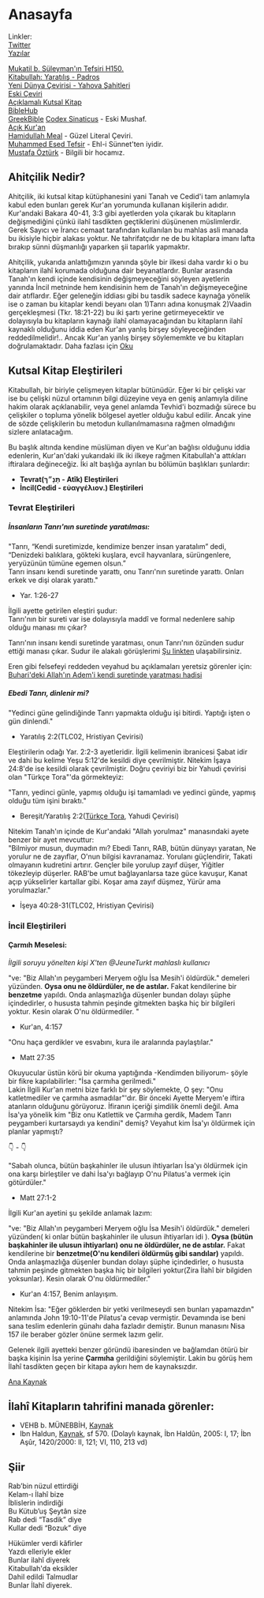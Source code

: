 # **Anasayfa**

Linkler:  
[Twitter](https://x.com/padrosum)  
[Yazılar](https://padrosum.github.io/yazılar/index.html)  


[Mukatil b. Süleyman'ın Tefsiri H150.](https://archive.org/details/MukatilTefsiriKebir/Mukatil%20-Tefsiri%20Kebir%201/)  
[Kitabullah: Yaratılış - Padros](https://padrosum.github.io/yaratilis/)  
[Yeni Dünya Çevirisi - Yahova Şahitleri](https://www.jw.org/tr/kutuphane/kutsal-kitap/bi12/kitaplar/)  
[Eski Çeviri](https://www.presbiteryen.org/kkeski.html)  
[Açıklamalı Kutsal Kitap](https://kutsalkitap.info.tr)  
[BibleHub](https://biblehub.com)  
[GreekBible](https://www.greekbible.com)
[Codex Sinaticus](https://codexsinaiticus.org/en/) - Eski Mushaf.  
[Açık Kur'an](https://acikkuran.com)  
[Hamidullah Meal](https://archive.org/details/aziz-kuran-ceviri-ve-aciklama-muhammed-hamidullah-metinsiz/page/n1/mode/2up) - Güzel Literal Çeviri.  
[Muhammed Esed Tefsir](https://kuran.gen.tr/fatiha-suresi-turkce-muhammed-esed-kuran-tefsiri?x=s_main&y=s_middle&kid=31&sid=1) - Ehl-i Sünnet'ten iyidir.  
[Mustafa Öztürk](https://www.kitapyurdu.com/kitap/kurani-kerim-meali-anlam-ve-yorum-merkezli-ceviri-buyuk-boy/354952.html?srsltid=AfmBOoqpMNRgx1SslL-3aJIt5e4UYVhsRDPJZy9fGJeqf2zCvfYvZwDW) - Bilgili bir hocamız.  

## Ahitçilik Nedir?

Ahitçilik, iki kutsal kitap kütüphanesini yani Tanah ve Cedid'i tam anlamıyla kabul eden bunları gerek Kur'an yorumunda kullanan kişilerin adıdır. Kur'andaki Bakara 40-41, 3:3 gibi ayetlerden yola çıkarak bu kitapların değişmediğini çünkü ilahî tasdikten geçtiklerini düşünenen müslimlerdir. Gerek Sayıcı ve İrancı cemaat tarafından kullanılan bu mahlas asli manada bu ikisiyle hiçbir alakası yoktur. Ne tahrifatçıdır ne de bu kitaplara imanı lafta bırakıp sünni düşmanlığı yaparken şii taparlık yapmaktır. 

Ahitçilik, yukarıda anlattığımızın yanında şöyle bir ilkesi daha vardır ki o bu kitapların ilahî korumada olduğuna dair beyanatlardır. Bunlar arasında Tanah'ın kendi içinde kendisinin değişmeyeceğini söyleyen ayetlerin yanında İncil metninde hem kendisinin hem de Tanah'ın değişmeyeceğine dair atıflardır. Eğer geleneğin iddiası gibi bu tasdik sadece kaynağa yönelik ise o zaman bu kitaplar kendi beyanı olan 1)Tanrı adına konuşmak 2)Vaadin gerçekleşmesi (Tkr. 18:21-22) bu iki şartı yerine getirmeyecektir ve dolayısıyla bu kitapların kaynağı ilahî olamayacağından bu kitapların ilahî kaynaklı olduğunu iddia eden Kur'an yanlış birşey söyleyeceğinden reddedilmelidir!.. Ancak Kur'an yanlış birşey söylememkte ve bu kitapları doğrulamaktadır.  Daha fazlası için [Oku](https://padrosum.github.io/Musaddik.html)
 



## Kutsal Kitap Eleştirileri

Kitabullah, bir biriyle çelişmeyen kitaplar bütünüdür. Eğer ki bir çelişki var ise bu çelişki nüzul ortamının bilgi düzeyine veya en geniş anlamıyla diline hakim olarak açıklanabilir, veya genel anlamda Tevhid'i bozmadığı sürece bu çelişkiler o topluma yönelik bölgesel ayetler olduğu kabul edilir. Ancak yine de sözde çelişkilerin bu metodun kullanılmamasına rağmen olmadığını sizlere anlatacağım.

Bu başlık altında kendine müslüman diyen ve Kur'an bağlısı olduğunu iddia edenlerin, Kur'an'daki yukarıdaki ilk iki ilkeye rağmen Kitabullah'a attıkları iftiralara değineceğiz.   İki alt başlığa ayrılan bu bölümün başlıkları şunlardır:  

- **Tevrat(תָּנָ״ךְ - Atîk) Eleştirileri**  
- **İncil(Cedid - εὐαγγέλιον.) Eleştirileri**

### Tevrat Eleştirileri  

##### **İnsanların Tanrı'nın suretinde yaratılması:**  

"Tanrı, “Kendi suretimizde, kendimize benzer insan yaratalım” dedi, “Denizdeki balıklara, gökteki kuşlara, evcil hayvanlara, sürüngenlere, yeryüzünün tümüne egemen olsun.”  
Tanrı insanı kendi suretinde yarattı, onu Tanrı'nın suretinde yarattı. Onları erkek ve dişi olarak yarattı."  
- Yar. 1:26-27  

İlgili ayette getirilen eleştiri şudur:  
Tanrı'nın bir sureti var ise dolayısıyla maddî ve formal nedenlere sahip olduğu manası mı çıkar?  

Tanrı'nın insanı kendi suretinde yaratması, onun Tanrı'nın özünden sudur ettiği manası çıkar. Sudur ile alakalı görüşlerimi [Şu linkten](https://padrosum.github.io/yazılar/Tanrının-mahiyeti.html) ulaşabilirsiniz.  


Eren gibi felsefeyi reddeden veyahud bu açıklamaları yeretsiz görenler için:  
[Buhari'deki Allah'ın Adem'i kendi suretinde yaratması hadisi](https://sunnah.com/bukhari:6227)  


##### **Ebedi Tanrı, dinlenir mi?**  


"Yedinci güne gelindiğinde Tanrı yapmakta olduğu işi bitirdi. Yaptığı işten o gün dinlendi."  
- Yaratılış 2:2(TLC02, Hristiyan Çevirisi)
  
Eleştirilerin odağı Yar. 2:2-3 ayetleridir. İlgili kelimenin ibranicesi Şabat idir ve dahi bu kelime Yeşu 5:12'de kesildi diye çevrilmiştir. Nitekim İşaya 24:8'de ise kesildi olarak çevrilmiştir. Doğru çeviriyi biz bir Yahudi çevirisi olan "Türkçe Tora"'da görmekteyiz:  

"Tanrı, yedinci günle, yapmış olduğu işi tamamladı ve yedinci günde, yapmış olduğu tüm işini bıraktı."
- Bereşit/Yaratılış 2:2([Türkçe Tora](https://www.toraoku.com/index.php), Yahudi Çevirisi)

Nitekim Tanah'ın içinde de Kur'andaki "Allah yorulmaz" manasındaki ayete benzer bir ayet mevcuttur:  
"Bilmiyor musun, duymadın mı? Ebedi Tanrı, RAB, bütün dünyayı yaratan, Ne yorulur ne de zayıflar, O'nun bilgisi kavranamaz. Yorulanı güçlendirir, Takati olmayanın kudretini artırır. Gençler bile yorulup zayıf düşer, Yiğitler tökezleyip düşerler. RAB'be umut bağlayanlarsa taze güce kavuşur, Kanat açıp yükselirler kartallar gibi. Koşar ama zayıf düşmez, Yürür ama yorulmazlar."
- İşeya 40:28-31(TLC02, Hristiyan Çevirisi)
  
### İncil Eleştirileri  

#### Çarmıh Meselesi:
*İlgili soruyu yönelten kişi X'ten @JeuneTurkt mahlaslı kullanıcı*


"ve: "Biz Allah'ın peygamberi Meryem oğlu İsa Mesih'i öldürdük." demeleri yüzünden. **Oysa onu ne öldürdüler, ne de astılar.** Fakat kendilerine bir **benzetme** yapıldı. Onda anlaşmazlığa düşenler bundan dolayı şüphe içindedirler, o hususta tahmin peşinde gitmekten başka hiç bir bilgileri yoktur. Kesin olarak O'nu öldürmediler.
"  

- Kur'an, 4:157

"Onu haça gerdikler ve esvabını, kura ile aralarında paylaştılar."  

- Matt 27:35

Okuyucular üstün körü bir okuma yaptığında -Kendimden biliyorum- şöyle bir fikre kapılabilirler: "İsa çarmıha gerilmedi."  
Lakin İlgili Kur'an metni bize farklı bir şey söylemekte, O şey: "Onu katletmediler ve çarmıha asmadılar"'dır. Bir önceki Ayette Meryem'e iftira atanların olduğunu görüyoruz. İfiranın içeriği şimdilik önemli değil. Ama İsa'ya yönelik kim "Biz onu Katlettik ve Çarmıha gerdik, Madem Tanrı peygamberi kurtarsaydı ya kendini" demiş? Veyahut kim İsa'yı öldürmek için planlar yapmıştı? 

👇 - 👇

"Sabah olunca, bütün başkahinler ile ulusun ihtiyarları İsa'yı öldürmek için ona karşı birleştiler ve dahi İsa'yı bağlayıp O'nu Pilatus'a vermek için götürdüler."  
 
- Matt 27:1-2

 İlgili Kur'an ayetini şu şekilde anlamak lazım:  
 
"ve: "Biz Allah'ın peygamberi Meryem oğlu İsa Mesih'i öldürdük." demeleri yüzünden( ki onlar bütün başkahinler ile ulusun ihtiyarları idi ). **Oysa (bütün başkahinler ile ulusun ihtiyarları) onu ne öldürdüler, ne de astılar.** Fakat kendilerine bir **benzetme(O'nu kendileri öldürmüş gibi sandılar)** yapıldı. Onda anlaşmazlığa düşenler bundan dolayı şüphe içindedirler, o hususta tahmin peşinde gitmekten başka hiç bir bilgileri yoktur(Zira İlahî bir bilgiden yoksunlar). Kesin olarak O'nu öldürmediler."

- Kur'an 4:157, Benim anlayışım.

Nitekim İsa: "Eğer göklerden bir yetki verilmeseydi sen bunları yapamazdın" anlamında John 19:10-11'de Pilatus'a cevap vermiştir. Devamında ise beni sana teslim edenlerin günahı daha fazladır demiştir. Bunun manasını Nisa 157 ile beraber gözler önüne sermek lazım gelir.

Gelenek ilgili ayetteki benzer göründü ibaresinden ve bağlamdan ötürü bir başka kişinin İsa yerine **Çarmıha** gerildiğini söylemiştir. Lakin bu görüş hem İlahî tasdikten geçen bir kitapa aykırı hem de kaynaksızdır.

[Ana Kaynak](https://x.com/padrosum/status/1826225519299588486)


## İlahî Kitapların tahrifini manada görenler:

- VEHB b. MÜNEBBİH, [Kaynak](https://tafsir.app/ibn-katheer/3/78)
- Ibn Haldun, [Kaynak](https://dergipark.org.tr/en/download/article-file/1751336), sf 570. (Dolaylı kaynak, İbn Haldûn, 2005: I, 17; İbn Aşûr,
1420/2000: II, 121; VI, 110, 213 vd)


## Şiir

Rab’bin nüzul ettirdiği  
Kelam-ı İlahî bize  
İblislerin indirdiği  
Bu Kütub’uş Şeytân size  
Rab dedi “Tasdik” diye  
Kullar dedi “Bozuk” diye  

Hükümler verdi kâfirler  
Yazdı elleriyle ekler  
Bunlar ilahî diyerek   
Kitabullah'da eksikler  
Dahil edildi Talmudlar   
Bunlar İlahî diyerek. 


